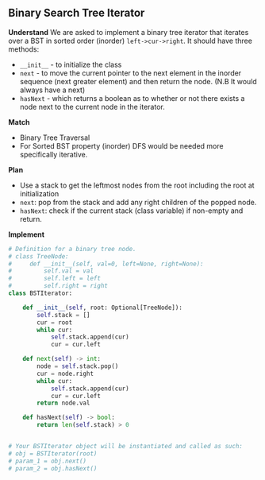 ## Binary Search Tree Iterator
**Understand**
We are asked to implement a binary tree iterator that iterates over a BST in sorted order (inorder) `left->cur->right`.
It should have three methods:
- `__init__` - to initialize the class
- `next` - to move the current pointer to the next element in the inorder sequence (next greater element) and then return the node. (N.B It would always have a next)
- `hasNext` - which returns a boolean as to whether or not there exists a node next to the current node in the iterator.


**Match**
- Binary Tree Traversal 
- For Sorted BST property (inorder) DFS would be needed more specifically iterative.

**Plan**
- Use a stack to get the leftmost nodes from the root including the root at initialization
- `next`: pop from the stack and add any right children of the popped node.
- `hasNext`: check if the current stack (class variable) if non-empty and return.

**Implement**
```py
# Definition for a binary tree node.
# class TreeNode:
#     def __init__(self, val=0, left=None, right=None):
#         self.val = val
#         self.left = left
#         self.right = right
class BSTIterator:

    def __init__(self, root: Optional[TreeNode]):
        self.stack = []
        cur = root
        while cur:
            self.stack.append(cur)
            cur = cur.left

    def next(self) -> int:
        node = self.stack.pop()
        cur = node.right
        while cur:
            self.stack.append(cur)
            cur = cur.left
        return node.val

    def hasNext(self) -> bool:
        return len(self.stack) > 0


# Your BSTIterator object will be instantiated and called as such:
# obj = BSTIterator(root)
# param_1 = obj.next()
# param_2 = obj.hasNext()
```
